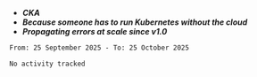 - ***CKA*** 
- ***Because someone has to run Kubernetes without the cloud***
- ***Propagating errors at scale since v1.0***
<!--START_SECTION:waka-->

```txt
From: 25 September 2025 - To: 25 October 2025

No activity tracked
```

<!--END_SECTION:waka-->
